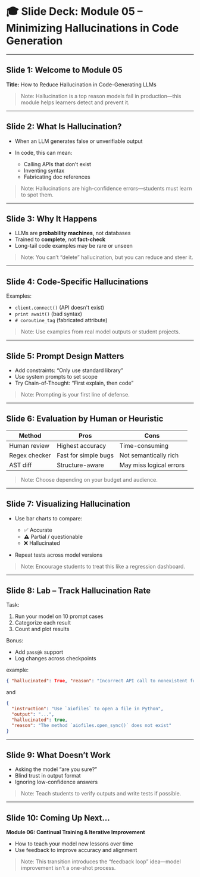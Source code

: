 # 🎓 Slide Deck: Module 05 – Minimizing Hallucinations in Code Generation

---

## Slide 1: Welcome to Module 05

**Title:** How to Reduce Hallucination in Code-Generating LLMs

> Note: Hallucination is a top reason models fail in production—this module helps learners detect and prevent it.

---

## Slide 2: What Is Hallucination?

* When an LLM generates false or unverifiable output
* In code, this can mean:

  * Calling APIs that don’t exist
  * Inventing syntax
  * Fabricating doc references

> Note: Hallucinations are high-confidence errors—students must learn to spot them.

---

## Slide 3: Why It Happens

* LLMs are **probability machines**, not databases
* Trained to **complete**, not **fact-check**
* Long-tail code examples may be rare or unseen

> Note: You can’t “delete” hallucination, but you can reduce and steer it.

---

## Slide 4: Code-Specific Hallucinations

Examples:

* `client.connect()` (API doesn't exist)
* `print await()` (bad syntax)
* `# coroutine_tag` (fabricated attribute)

> Note: Use examples from real model outputs or student projects.

---

## Slide 5: Prompt Design Matters

* Add constraints: “Only use standard library”
* Use system prompts to set scope
* Try Chain-of-Thought: “First explain, then code”

> Note: Prompting is your first line of defense.

---

## Slide 6: Evaluation by Human or Heuristic

| Method        | Pros                 | Cons                    |
| ------------- | -------------------- | ----------------------- |
| Human review  | Highest accuracy     | Time-consuming          |
| Regex checker | Fast for simple bugs | Not semantically rich   |
| AST diff      | Structure-aware      | May miss logical errors |

> Note: Choose depending on your budget and audience.

---

## Slide 7: Visualizing Hallucination

* Use bar charts to compare:

  * ✅ Accurate
  * ⚠️ Partial / questionable
  * ❌ Hallucinated
* Repeat tests across model versions

> Note: Encourage students to treat this like a regression dashboard.

---

## Slide 8: Lab – Track Hallucination Rate

Task:

1. Run your model on 10 prompt cases
2. Categorize each result
3. Count and plot results

Bonus:

* Add `pass@k` support
* Log changes across checkpoints

example:

```json
{ "hallucinated": True, "reason": "Incorrect API call to nonexistent function" }
```
and
```json
{
  "instruction": "Use `aiofiles` to open a file in Python",
  "output": "...",
  "hallucinated": true,
  "reason": "The method `aiofiles.open_sync()` does not exist"
}

```
---

## Slide 9: What Doesn’t Work

* Asking the model “are you sure?”
* Blind trust in output format
* Ignoring low-confidence answers

> Note: Teach students to verify outputs and write tests if possible.

---

## Slide 10: Coming Up Next…

**Module 06: Continual Training & Iterative Improvement**

* How to teach your model new lessons over time
* Use feedback to improve accuracy and alignment

> Note: This transition introduces the “feedback loop” idea—model improvement isn’t a one-shot process.
